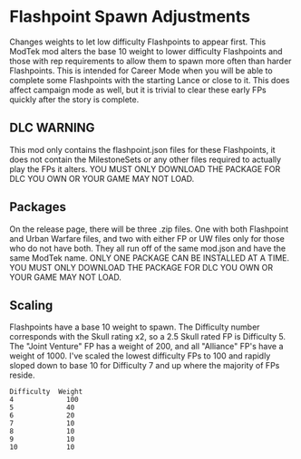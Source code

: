# Flashpoint Spawn Adjustments
Changes weights to let low difficulty Flashpoints to appear first.  This ModTek mod alters the base 10 weight to lower difficulty Flashpoints and those with rep requirements to allow them to spawn more often than harder Flashpoints.  This is intended for Career Mode when you will be able to complete some Flashpoints with the starting Lance or close to it.  This does affect campaign mode as well, but it is trivial to clear these early FPs quickly after the story is complete.

## DLC WARNING
This mod only contains the flashpoint.json files for these Flashpoints, it does not contain the MilestoneSets or any other files required to actually play the FPs it alters.
YOU MUST ONLY DOWNLOAD THE PACKAGE FOR DLC YOU OWN OR YOUR GAME MAY NOT LOAD.

## Packages
On the release page, there will be three .zip files.  One with both Flashpoint and Urban Warfare files, and two with either FP or UW files only for those who do not have both.  They all run off of the same mod.json and have the same ModTek name.
ONLY ONE PACKAGE CAN BE INSTALLED AT A TIME.
YOU MUST ONLY DOWNLOAD THE PACKAGE FOR DLC YOU OWN OR YOUR GAME MAY NOT LOAD.

## Scaling
Flashpoints have a base 10 weight to spawn.  The Difficulty number corresponds with the Skull rating x2, so a 2.5 Skull rated FP is Difficulty 5.  The "Joint Venture" FP has a weight of 200, and all "Alliance" FP's have a weight of 1000.  I've scaled the lowest difficulty FPs to 100 and rapidly sloped down to base 10 for Difficulty 7 and up where the majority of FPs reside.

    Difficulty	Weight
    4	          100
    5	          40
    6	          20
    7	          10
    8	          10
    9	          10
    10	          10
